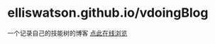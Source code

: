 # elliswatson.github.io/vdoingBlog
一个记录自己的技能树的博客
[点此在线浏览](https://elliswatson.github.io/vdoingBlog/)


